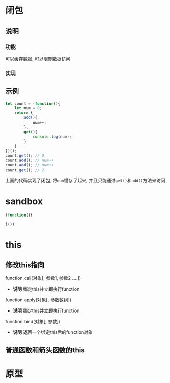 # 闭包

## 说明

### 功能

可以缓存数据, 可以限制数据访问

### 实现

## 示例

```js
let count = (function(){
    let num = 0;
    return {
        add(){
            num++;
        },
        get(){
            console.log(num);
        }
    }
})();
count.get(); // 0
count.add(); // num++
count.add(); // num++
count.get(); // 2
```

上面的代码实现了闭包, 将`num`缓存了起来, 并且只能通过`get()`和`add()`方法来访问

# sandbox

```js
(function(){
    
}())
```

# this

## 修改this指向

function.call(对象[, 参数1, 参数2 ....])

* **说明** 绑定this并立即执行function

function.apply(对象[, 参数数组])

* **说明** 绑定this并立即执行function

function.bind(对象[, 参数])

* **说明** 返回一个绑定this后的function对象

## 普通函数和箭头函数的this

# 原型